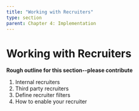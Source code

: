 ```yaml
---
title: "Working with Recruiters"
type: section
parent: Chapter 4: Implementation
---
```

Working with Recruiters
=======================

**Rough outline for this section--please contribute**

  1. Internal recruiters
  1. Third party recruiters
  1. Define recruiter filters
  1. How to enable your recruiter
